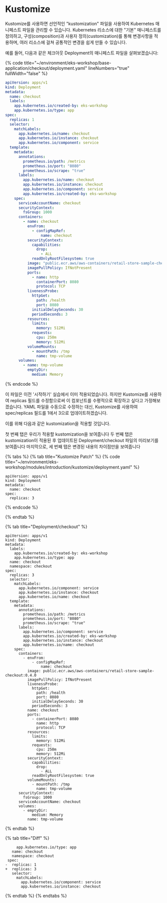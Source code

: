 # Kustomize

Kustomize를 사용하면 선언적인 "kustomization" 파일을 사용하여 Kubernetes 매니페스트 파일을 관리할 수 있습니다. Kubernetes 리소스에 대한 "기본" 매니페스트를 정의하고, 구성(composition)과 사용자 정의(customization)를 통해 변경사항을 적용하며, 여러 리소스에 걸쳐 공통적인 변경을 쉽게 만들 수 있습니다.

예를 들어, 다음과 같은 체크아웃 Deployment의 매니페스트 파일을 살펴보겠습니다:

{% code title="~/environment/eks-workshop/base-application/checkout/deployment.yaml" lineNumbers="true" fullWidth="false" %}
```yaml
apiVersion: apps/v1
kind: Deployment
metadata:
  name: checkout
  labels:
    app.kubernetes.io/created-by: eks-workshop
    app.kubernetes.io/type: app
spec:
  replicas: 1
  selector:
    matchLabels:
      app.kubernetes.io/name: checkout
      app.kubernetes.io/instance: checkout
      app.kubernetes.io/component: service
  template:
    metadata:
      annotations:
        prometheus.io/path: /metrics
        prometheus.io/port: "8080"
        prometheus.io/scrape: "true"
      labels:
        app.kubernetes.io/name: checkout
        app.kubernetes.io/instance: checkout
        app.kubernetes.io/component: service
        app.kubernetes.io/created-by: eks-workshop
    spec:
      serviceAccountName: checkout
      securityContext:
        fsGroup: 1000
      containers:
        - name: checkout
          envFrom:
            - configMapRef:
                name: checkout
          securityContext:
            capabilities:
              drop:
                - ALL
            readOnlyRootFilesystem: true
          image: "public.ecr.aws/aws-containers/retail-store-sample-checkout:0.4.0"
          imagePullPolicy: IfNotPresent
          ports:
            - name: http
              containerPort: 8080
              protocol: TCP
          livenessProbe:
            httpGet:
              path: /health
              port: 8080
            initialDelaySeconds: 30
            periodSeconds: 3
          resources:
            limits:
              memory: 512Mi
            requests:
              cpu: 250m
              memory: 512Mi
          volumeMounts:
            - mountPath: /tmp
              name: tmp-volume
      volumes:
        - name: tmp-volume
          emptyDir:
            medium: Memory
```
{% endcode %}



이 파일은 이전 '시작하기' 실습에서 이미 적용되었습니다. 하지만 Kustomize를 사용하여 replicas 필드를 수정함으로써 이 컴포넌트를 수평적으로 확장하고 싶다고 가정해보겠습니다. YAML 파일을 수동으로 수정하는 대신, Kustomize를 사용하여 spec/replicas 필드를 1에서 3으로 업데이트하겠습니다.

이를 위해 다음과 같은 kustomization을 적용할 것입니다.

첫 번째 탭은 우리가 적용할 kustomization을 보여줍니다 두 번째 탭은 kustomization이 적용된 후 업데이트된 Deployment/checkout 파일의 미리보기를 보여줍니다 마지막으로, 세 번째 탭은 변경된 내용의 차이점만을 보여줍니다

{% tabs %}
{% tab title="Kustomize Patch" %}
{% code title="~/environment/eks-workshop/modules/introduction/kustomize/deployment.yaml" %}
```
apiVersion: apps/v1
kind: Deployment
metadata:
  name: checkout
spec:
  replicas: 3
```
{% endcode %}


{% endtab %}

{% tab title="Deployment/checkout" %}
```
apiVersion: apps/v1
kind: Deployment
metadata:
  labels:
    app.kubernetes.io/created-by: eks-workshop
    app.kubernetes.io/type: app
  name: checkout
  namespace: checkout
spec:
  replicas: 3
  selector:
    matchLabels:
      app.kubernetes.io/component: service
      app.kubernetes.io/instance: checkout
      app.kubernetes.io/name: checkout
  template:
    metadata:
      annotations:
        prometheus.io/path: /metrics
        prometheus.io/port: "8080"
        prometheus.io/scrape: "true"
      labels:
        app.kubernetes.io/component: service
        app.kubernetes.io/created-by: eks-workshop
        app.kubernetes.io/instance: checkout
        app.kubernetes.io/name: checkout
    spec:
      containers:
        - envFrom:
            - configMapRef:
                name: checkout
          image: public.ecr.aws/aws-containers/retail-store-sample-checkout:0.4.0
          imagePullPolicy: IfNotPresent
          livenessProbe:
            httpGet:
              path: /health
              port: 8080
            initialDelaySeconds: 30
            periodSeconds: 3
          name: checkout
          ports:
            - containerPort: 8080
              name: http
              protocol: TCP
          resources:
            limits:
              memory: 512Mi
            requests:
              cpu: 250m
              memory: 512Mi
          securityContext:
            capabilities:
              drop:
                - ALL
            readOnlyRootFilesystem: true
          volumeMounts:
            - mountPath: /tmp
              name: tmp-volume
      securityContext:
        fsGroup: 1000
      serviceAccountName: checkout
      volumes:
        - emptyDir:
            medium: Memory
          name: tmp-volume
```


{% endtab %}

{% tab title="Diff" %}
```
     app.kubernetes.io/type: app
   name: checkout
   namespace: checkout
 spec:
-  replicas: 1
+  replicas: 3
   selector:
     matchLabels:
       app.kubernetes.io/component: service
       app.kubernetes.io/instance: checkout
```


{% endtab %}
{% endtabs %}







